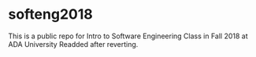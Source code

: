 # softeng2018
This is a public repo for Intro to Software Engineering Class in Fall 2018 at ADA University
Readded after reverting.
